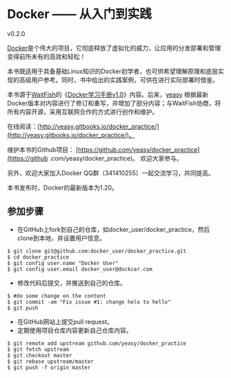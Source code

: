 Docker —— 从入门到实践
===============

v0.2.0

[Docker](docker.com)是个伟大的项目，它彻底释放了虚拟化的威力，让应用的分发部署和管理变得前所未有的高效和轻松！

本书既适用于具备基础Linux知识的Docker初学者，也可供希望理解原理和底层实现的高级用户参考。同时，书中给出的实践案例，可供在进行实际部署时借鉴。

本书源于[WaitFish](github.com/qcpm1983)的《[Docker学习手册v1.0](https://github.com/yeasy/docker_practice/blob/master/_local/docker_manual_waitfish.pdf)》内容。后来，[yeasy](github.com/yeasy)
根据最新Docker版本对内容进行了修订和重写，并增加了部分内容；与WaitFish协商，将所有内容开源，采用互联网合作的方式进行创作和维护。

在线阅读：[http://yeasy.gitbooks.io/docker_practice/](http://yeasy.gitbooks.io/docker_practice/)。

维护本书的Github项目： [https://github.com/yeasy/docker_practice](https://github
.com/yeasy/docker_practice)。
欢迎大家参与。

另外，欢迎大家加入Docker QQ群（341410255）一起交流学习，共同提高。

本书发布时，Docker的最新版本为1.20。

## 参加步骤
* 在GitHub上fork到自己的仓库，如docker_user/docker_practice，然后clone到本地，并设置用户信息。
```
$ git clone git@github.com:docker_user/docker_practice.git
$ cd docker_practice
$ git config user.name "Docker User"
$ git config user.email docker_user@dockcer.com
```
* 修改代码后提交，并推送到自己的仓库。
```
$ #do some change on the content
$ git commit -am "Fix issue #1: change helo to hello"
$ git push
```
* 在GitHub网站上提交pull request。
* 定期使用项目仓库内容更新自己仓库内容。
```
$ git remote add upstream github.com/yeasy/docker_practice
$ git fetch upstream
$ git checkout master
$ git rebase upstream/master
$ git push -f origin master
```


